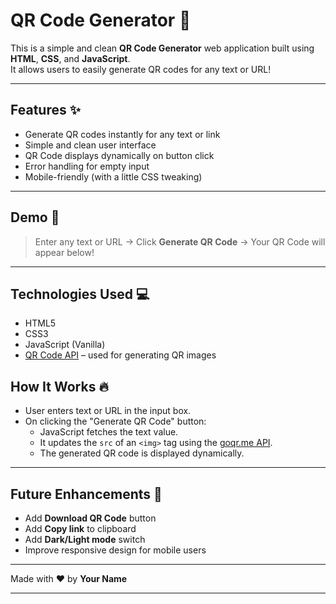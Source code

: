 # QR Code Generator 🧩

This is a simple and clean **QR Code Generator** web application built using **HTML**, **CSS**, and **JavaScript**.  
It allows users to easily generate QR codes for any text or URL!

---

## Features ✨

- Generate QR codes instantly for any text or link
- Simple and clean user interface
- QR Code displays dynamically on button click
- Error handling for empty input
- Mobile-friendly (with a little CSS tweaking)

---

## Demo 📸

> Enter any text or URL → Click **Generate QR Code** → Your QR Code will appear below!

---

## Technologies Used 💻

- HTML5
- CSS3
- JavaScript (Vanilla)
- [QR Code API](https://goqr.me/api/) – used for generating QR images




## How It Works 🔥

- User enters text or URL in the input box.
- On clicking the "Generate QR Code" button:
  - JavaScript fetches the text value.
  - It updates the `src` of an `<img>` tag using the [goqr.me API](https://goqr.me/api/).
  - The generated QR code is displayed dynamically.

---

## Future Enhancements 🚀

- Add **Download QR Code** button
- Add **Copy link** to clipboard
- Add **Dark/Light mode** switch
- Improve responsive design for mobile users

---



Made with ❤️ by **Your Name**

---

